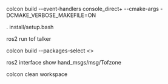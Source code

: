 colcon build --event-handlers console_direct+ --cmake-args -DCMAKE_VERBOSE_MAKEFILE=ON


. install/setup.bash

ros2 run tof talker 

colcon build --packages-select <>

ros2 interface show hand_msgs/msg/Tofzone


colcon clean workspace